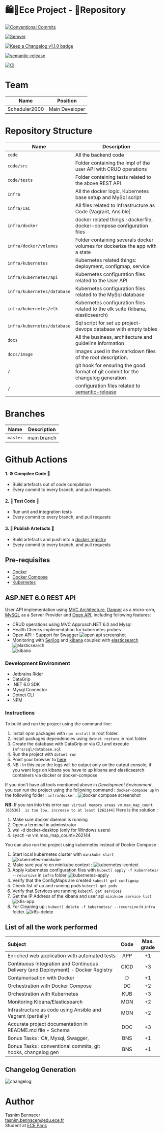 # 🛍️💱Ece Project - 📁Repository

[![Conventional Commits](https://img.shields.io/badge/Commit%20Message%20Format-Conventional%20Commits%201.0.0-yellow.svg)](https://conventionalcommits.org)

[![Semver](https://img.shields.io/badge/Versioning-Semver%202.0.0-green)](https://semver.org/spec/v2.0.0.html)

[![Keep a Changelog v1.1.0 badge](https://img.shields.io/badge/Changelog-Keep%20a%20Changelog%201.1.0-%23E05735)](https://keepachangelog.com/en/1.1.0)

[![semantic-release](https://img.shields.io/badge/Release%20%20%20%F0%9F%93%A6%F0%9F%9A%80-semantic--release-e10079.svg)](https://github.com/semantic-release/semantic-release)

[![CI](https://github.com/jmfiaschi/chewdata/workflows/CI/badge.svg)](https://github.com/Scheduler2000/ece-devops/actions)

# Team

| Name          | Position
|---------------| -----------
| Scheduler2000 | Main Developer

# Repository Structure

| Name                        | Description
|-----------------------------| -----------
| `code`                      | All the backend code
| `code/src`                  | Folder containing the impl of the user API with CRUD operations
| `code/tests`                | Folder containing tests related to the above REST API
| `infra`                     | All the docker logic, Kubernetes base setup and MySql script
| `infra/IaC`                 | All files related to Infrastructure as Code (Vagrant, Ansible)
| `infra/docker`              | docker related things : dockerfile, docker-compose configuration files 
| `infra/docker/volumes`      | Folder containing severals docker volumes for dockerize the app with a state
| `infra/kubernetes`          | Kubernetes related things: deployment, configmap, service
| `infra/kubernetes/api`      | Kubernetes configuration files related to the User API
| `infra/kubernetes/database` | Kubernetes configuration files related to the MySql database
| `infra/kubernetes/elk`      | Kubernetes configuration files related to the elk suite (kibana, elasticsearch)
| `infra/kubernetes/database` | Sql script for set up project-devops database with empty tables
| `docs`                      | All the business, architecture and guideline information
| `docs/image`                | Images used in the markdown files of the root description.
| `/`                         | git hook for ensuring the good format of git commit for the changelog generation
| `/`                         | configuration files related to [semantic-release](https://github.com/semantic-release/semantic-release)

# Branches

| Name         | Description
|--------------| ----------- 
| `master`     | main branch

# Github Actions

#### 1. ⚙️ Compilee️ Code 📑

- Build artefacts out of code compilation
- Every commit to every branch, and pull requests

#### 2. 🧿 Test Code 📑

- Run unit and integration tests
- Every commit to every branch, and pull requests

#### 3. 🚢 Publish Artefacts 🗽

- Build artefacts and push into a [docker registry](https://hub.docker.com/r/salamander93/ece-devops-2021/)
- Every commit to every branch, and pull requests

## Pre-requisites

* [Docker](https://docs.docker.com/get-docker/)
* [Docker Compose](https://docs.docker.com/compose/install/)
* [Kubernetes](https://kubernetes.io/fr/docs/setup/learning-environment/minikube/)

## ASP.NET 6.0 REST API
User API implementation using [MVC Architecture](https://docs.microsoft.com/en-us/aspnet/core/mvc/overview?view=aspnetcore-6.0), [Dapper](https://github.com/DapperLib/Dapper) as a micro-orm, [MySQL](https://www.mysql.com/fr/) as a Server Provider and [Open API](https://github.com/OAI/OpenAPI-Specification),
including following features:

* CRUD operations using MVC Approach.NET 6.0 and Mysql
* Health Checks implementation for kubernetes probes
* Open API - Support for Swagger  ![open api screenshot](docs/image/swagger-openapi.png)
* Monitoring with [Serilog](https://serilog.net/) and [kibana](https://www.elastic.co/what-is/kibana) coupled with [elasticsearch](https://www.elastic.co/)
<br/>![elasticsearch](docs/image/elasticsearch.png) 
<br/>![kibana](docs/image/kibana-logs.png)

### Development Environment

* Jetbrains Rider
* DataGrip
* .NET 6.0 SDK
* Mysql Connector
* Dotnet CLI
* NPM

### Instructions
To build and run the project using the command line:

1. Install npm packages with ```npm install``` in root folder.
2. Install packages dependencies using ```dotnet restore``` in root folder.
3. Create the database with DataGrip or via CLI and execute ``ìnfra/sql/database.sql``
4. Run the project with ```dotnet run```
5. Point your browser to [here](http://localhost:5000)
6. NB : In this case the logs will be output only on the output console, if you want logs on kibana you have to up kibana and elasticsearch containers via docker or docker-compose

If you don't have all tools mentioned above in <em>Development Environment</em>,
you can run the project using the following command : ```docker-compose up``` in the following folder : ``infra/docker`` .
![docker compose screenshot](docs/image/docker-composepng.png)


**NB:** If you ran into this error ````max virtual memory areas vm.max_map_count [65530]  is too low, increase to at least [262144]````
Here is the solution :
   1. Make sure docker daemon is running
   2. Open a terminal in adminstrator
   3. wsl -d docker-desktop (only for Windows users)
   4. sysctl -w vm.max_map_count=262144

You can also run the project using kubernetes instead of Docker Compose :
1. Start local kubernetes cluster with ```minikube start```
   ![kubernetes-minikube](docs/image/minikube.png)
2. Make sure you're on minikube context : 
   ![kubernetes-context](docs/image/kubernetes-context.png)
3. Apply kubernetes configuration files with ```kubectl apply -f kubernetes/ --recursive``` in `infra` folder
   ![kubernetes-apply](docs/image/kubernetes-apply.png)
4. Verify that the ConfigMaps are created  ```kubectl get configmap```
5. Check list of up and running pods ```kubectl get pods```
6. Verify that Services are running ```kubectl get services```
7. Get the IP Address of the kibana and user api ```minikube service list```
   ![k8s-app](docs/image/minikube-services.png)
8. For Cleaning up  : ```kubectl delete -f kubernetes/ --recursive``` in `infra` folder.
   ![k8s-delete](docs/image/kubernetes-delete.png)

## List of all the work performed

| Subject                                                                           | Code | Max. grade |
|:----------------------------------------------------------------------------------|:----:|:----------:|
| Enriched web application with automated tests                                     | APP  |     +1     |
| Continuous Integration and Continuous Delivery (and Deployment) - Docker Registry | CICD |     +3     |
| Containerisation with Docker                                                      |  D   |     +1     |
| Orchestration with Docker Compose                                                 |  DC  |     +2     |
| Orchestration with Kubernetes	                                                    | KUB  |     +3     |
| Monitoring Kibana/Elasticsearch                                                   | MON  |     +2     |
| Infrastructure as code using Ansible and Vagrant (partially)                      | MON  |     +2     |
| Accurate project documentation in README.md file + Schema                         | DOC  |     +3     |
| Bonus Tasks : C#, Mysql, Swagger,                                                 | BNS  |     +1     |
| Bonus Tasks : conventional commits, git hooks, changelog gen                      | BNS  |     +1     |

## Changelog Generation
![changelog](docs/image/changelog.png)

# Author
Tasnim Bennacer <br/>
tasnim.bennacer@edu.ece.fr <br/>
Student at [ECE Paris](https://www.ece.fr/)